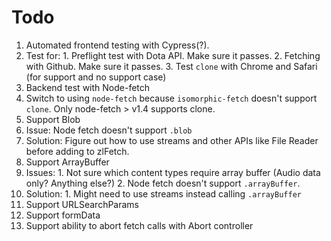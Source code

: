 # Todo

1. Automated frontend testing with Cypress(?).
  1. Test for:
    1. Preflight test with Dota API. Make sure it passes.
    2. Fetching with Github. Make sure it passes.
    3. Test `clone` with Chrome and Safari (for support and no support case)
2. Backend test with Node-fetch
  1. Switch to using `node-fetch` because `isomorphic-fetch` doesn't support `clone`. Only node-fetch > v1.4 supports clone.
3. Support Blob
  1. Issue: Node fetch doesn't support `.blob`
  2. Solution: Figure out how to use streams and other APIs like File Reader before adding to zlFetch.
4. Support ArrayBuffer
  1. Issues:
    1. Not sure which content types require array buffer (Audio data only? Anything else?)
    2. Node fetch doesn't support `.arrayBuffer`.
  2. Solution:
    1. Might need to use streams instead calling `.arrayBuffer`
5. Support URLSearchParams
6. Support formData
7. Support ability to abort fetch calls with Abort controller
